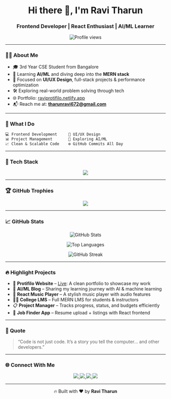
<h1 align="center">Hi there 👋, I'm Ravi Tharun</h1>
<h3 align="center">Frontend Developer | React Enthusiast | AI/ML Learner</h3>

<p align="center">
  <img src="https://komarev.com/ghpvc/?username=ravitharun&label=Profile%20Views&color=yellow&style=flat" alt="Profile views" />
</p>

---

### 🧑‍💻 About Me

- 🎓 3rd Year CSE Student from Bangalore  
- 🌱 Learning **AI/ML** and diving deep into the **MERN stack**  
- 💼 Focused on **UI/UX Design**, full-stack projects & performance optimization  
- 🛠️ Exploring real-world problem solving through tech  
- 🌐 Portfolio: [raviprotifilo.netlify.app](https://raviprotifilo.netlify.app)  
- 📬 Reach me at: **tharunravi672@gmail.com**

---

### 🚀 What I Do

```txt
💻 Frontend Development     🎯 UI/UX Design
📊 Project Management       🤖 Exploring AI/ML
📈 Clean & Scalable Code    ⚙️ GitHub Commits All Day
```

---

### 🧰 Tech Stack

<p align="center">
  <img src="https://skillicons.dev/icons?i=html,css,js,react,tailwind,nodejs,express,mongodb,python,git,github,vscode,firebase" />
</p>

---

### 🏆 GitHub Trophies

<p align="center">
  <img src="https://github-profile-trophy.vercel.app/?username=ravitharun&theme=onedark&no-frame=true&no-bg=true&margin-w=5" />
</p>

---

### 📈 GitHub Stats

<p align="center">
  <img 
    src="https://github-readme-stats.vercel.app/api?username=ravitharun&show_icons=true&theme=github_dark&count_private=true&include_all_commits=true"
    alt="GitHub Stats"
  />
</p>

<p align="center">
  <img 
    src="https://github-readme-stats.vercel.app/api/top-langs/?username=ravitharun&layout=compact&theme=github_dark"
    alt="Top Languages"
  />
</p>

<p align="center">
  <img 
    src="https://github-readme-streak-stats.herokuapp.com/?user=ravitharun&theme=github-dark&hide_border=true"
    alt="GitHub Streak"
  />
</p>

---

### 🔥 Highlight Projects

- 🎯 **Protifilo Website** – [Live](https://raviprotifilo.netlify.app): A clean portfolio to showcase my work  
- 🧠 **AI/ML Blog** – Sharing my learning journey with AI & machine learning  
- 🎵 **React Music Player** – A stylish music player with audio features  
- 🧑‍🎓 **College LMS** – Full MERN LMS for students & instructors  
- 📋 **Project Manager** – Tracks progress, status, and budgets efficiently  
- 🧳 **Job Finder App** – Resume upload + listings with React frontend

---

### 💬 Quote

> “Code is not just code. It’s a story you tell the computer... and other developers.”

---

### 🌐 Connect With Me

<p align="center">
  <a href="https://raviprotifilo.netlify.app" target="_blank">
    <img src="https://img.shields.io/badge/Portfolio-000?style=for-the-badge&logo=vercel&logoColor=white" />
  </a>
  <a href="https://github.com/ravitharun" target="_blank">
    <img src="https://img.shields.io/badge/GitHub-000?style=for-the-badge&logo=github&logoColor=white" />
  </a>
  <a href="mailto:tharunravi672@gmail.com" target="_blank">
    <img src="https://img.shields.io/badge/Gmail-D14836?style=for-the-badge&logo=gmail&logoColor=white" />
  </a>
  <a href="https://www.linkedin.com/in/ravitharun07/" target="_blank">
    <img src="https://img.shields.io/badge/LinkedIn-0A66C2?style=for-the-badge&logo=linkedin&logoColor=white" />
  </a>
</p>

---

<p align="center">
  🔥 Built with ❤️ by <strong>Ravi Tharun</strong>
</p>

